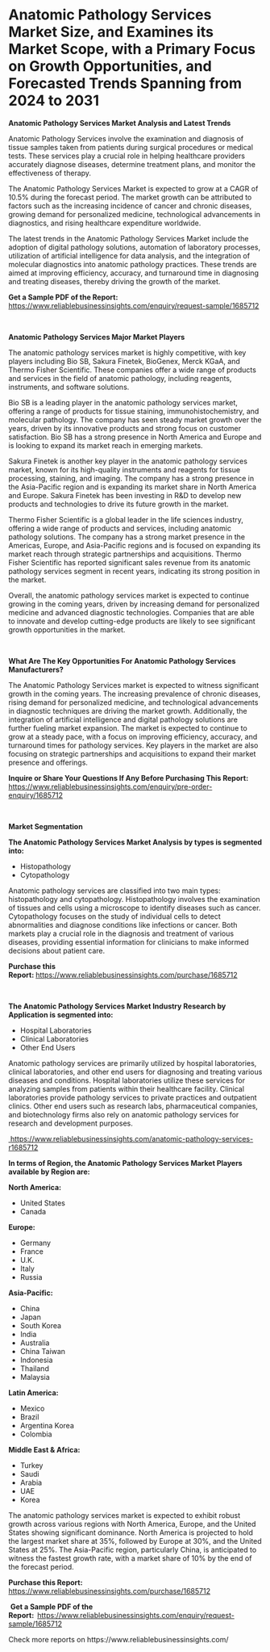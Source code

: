 <p><h1>Anatomic Pathology Services Market Size, and Examines its Market Scope, with a Primary Focus on Growth Opportunities, and Forecasted Trends Spanning from 2024 to 2031</h1></p><p><strong>Anatomic Pathology Services Market Analysis and Latest Trends</strong></p>
<p><p>Anatomic Pathology Services involve the examination and diagnosis of tissue samples taken from patients during surgical procedures or medical tests. These services play a crucial role in helping healthcare providers accurately diagnose diseases, determine treatment plans, and monitor the effectiveness of therapy.</p><p>The Anatomic Pathology Services Market is expected to grow at a CAGR of 10.5% during the forecast period. The market growth can be attributed to factors such as the increasing incidence of cancer and chronic diseases, growing demand for personalized medicine, technological advancements in diagnostics, and rising healthcare expenditure worldwide.</p><p>The latest trends in the Anatomic Pathology Services Market include the adoption of digital pathology solutions, automation of laboratory processes, utilization of artificial intelligence for data analysis, and the integration of molecular diagnostics into anatomic pathology practices. These trends are aimed at improving efficiency, accuracy, and turnaround time in diagnosing and treating diseases, thereby driving the growth of the market.</p></p>
<p><strong>Get a Sample PDF of the Report:&nbsp;</strong> <a href="https://www.reliablebusinessinsights.com/enquiry/request-sample/1685712">https://www.reliablebusinessinsights.com/enquiry/request-sample/1685712</a></p>
<p>&nbsp;</p>
<p><strong>Anatomic Pathology Services Major Market Players</strong></p>
<p><p>The anatomic pathology services market is highly competitive, with key players including Bio SB, Sakura Finetek, BioGenex, Merck KGaA, and Thermo Fisher Scientific. These companies offer a wide range of products and services in the field of anatomic pathology, including reagents, instruments, and software solutions.</p><p>Bio SB is a leading player in the anatomic pathology services market, offering a range of products for tissue staining, immunohistochemistry, and molecular pathology. The company has seen steady market growth over the years, driven by its innovative products and strong focus on customer satisfaction. Bio SB has a strong presence in North America and Europe and is looking to expand its market reach in emerging markets.</p><p>Sakura Finetek is another key player in the anatomic pathology services market, known for its high-quality instruments and reagents for tissue processing, staining, and imaging. The company has a strong presence in the Asia-Pacific region and is expanding its market share in North America and Europe. Sakura Finetek has been investing in R&D to develop new products and technologies to drive its future growth in the market.</p><p>Thermo Fisher Scientific is a global leader in the life sciences industry, offering a wide range of products and services, including anatomic pathology solutions. The company has a strong market presence in the Americas, Europe, and Asia-Pacific regions and is focused on expanding its market reach through strategic partnerships and acquisitions. Thermo Fisher Scientific has reported significant sales revenue from its anatomic pathology services segment in recent years, indicating its strong position in the market. </p><p>Overall, the anatomic pathology services market is expected to continue growing in the coming years, driven by increasing demand for personalized medicine and advanced diagnostic technologies. Companies that are able to innovate and develop cutting-edge products are likely to see significant growth opportunities in the market.</p></p>
<p>&nbsp;</p>
<p><strong>What Are The Key Opportunities For Anatomic Pathology Services Manufacturers?</strong></p>
<p><p>The Anatomic Pathology Services market is expected to witness significant growth in the coming years. The increasing prevalence of chronic diseases, rising demand for personalized medicine, and technological advancements in diagnostic techniques are driving the market growth. Additionally, the integration of artificial intelligence and digital pathology solutions are further fueling market expansion. The market is expected to continue to grow at a steady pace, with a focus on improving efficiency, accuracy, and turnaround times for pathology services. Key players in the market are also focusing on strategic partnerships and acquisitions to expand their market presence and offerings.</p></p>
<p><strong>Inquire or Share Your Questions If Any Before Purchasing This Report:</strong> <a href="https://www.reliablebusinessinsights.com/enquiry/pre-order-enquiry/1685712">https://www.reliablebusinessinsights.com/enquiry/pre-order-enquiry/1685712</a></p>
<p>&nbsp;</p>
<p><strong>Market Segmentation</strong></p>
<p><strong>The Anatomic Pathology Services Market Analysis by types is segmented into:</strong></p>
<p><ul><li>Histopathology</li><li>Cytopathology</li></ul></p>
<p><p>Anatomic pathology services are classified into two main types: histopathology and cytopathology. Histopathology involves the examination of tissues and cells using a microscope to identify diseases such as cancer. Cytopathology focuses on the study of individual cells to detect abnormalities and diagnose conditions like infections or cancer. Both markets play a crucial role in the diagnosis and treatment of various diseases, providing essential information for clinicians to make informed decisions about patient care.</p></p>
<p><strong>Purchase this Report:&nbsp;</strong><a href="https://www.reliablebusinessinsights.com/purchase/1685712">https://www.reliablebusinessinsights.com/purchase/1685712</a></p>
<p>&nbsp;</p>
<p><strong>The Anatomic Pathology Services Market Industry Research by Application is segmented into:</strong></p>
<p><ul><li>Hospital Laboratories</li><li>Clinical Laboratories</li><li>Other End Users</li></ul></p>
<p><p>Anatomic pathology services are primarily utilized by hospital laboratories, clinical laboratories, and other end users for diagnosing and treating various diseases and conditions. Hospital laboratories utilize these services for analyzing samples from patients within their healthcare facility. Clinical laboratories provide pathology services to private practices and outpatient clinics. Other end users such as research labs, pharmaceutical companies, and biotechnology firms also rely on anatomic pathology services for research and development purposes.</p></p>
<p><a href="https://www.reliablebusinessinsights.com/anatomic-pathology-services-r1685712">&nbsp;https://www.reliablebusinessinsights.com/anatomic-pathology-services-r1685712</a></p>
<p><strong>In terms of Region, the Anatomic Pathology Services Market Players available by Region are:</strong></p>
<p>
    <p> <strong> North America: </strong>
        <ul>
            <li>United States</li>
            <li>Canada</li>
        </ul>
        </p> 
    <p> <strong> Europe: </strong>
        <ul>
            <li>Germany</li>
            <li>France</li>
            <li>U.K.</li>
            <li>Italy</li>
            <li>Russia</li>
        </ul>
        </p> 
    <p> <strong> Asia-Pacific: </strong>
        <ul>
            <li>China</li>
            <li>Japan</li>
            <li>South Korea</li>
            <li>India</li>
            <li>Australia</li>
            <li>China Taiwan</li>
            <li>Indonesia</li>
            <li>Thailand</li>
            <li>Malaysia</li>
        </ul>
        </p> 
    <p> <strong> Latin America: </strong>
        <ul>
            <li>Mexico</li>
            <li>Brazil</li>
            <li>Argentina Korea</li>
            <li>Colombia</li>
        </ul>
        </p> 
    <p> <strong> Middle East & Africa: </strong>
        <ul>
            <li>Turkey</li>
            <li>Saudi</li>
            <li>Arabia</li>
            <li>UAE</li>
            <li>Korea</li>
        </ul>
    </p>
    </p>
<p><p>The anatomic pathology services market is expected to exhibit robust growth across various regions with North America, Europe, and the United States showing significant dominance. North America is projected to hold the largest market share at 35%, followed by Europe at 30%, and the United States at 25%. The Asia-Pacific region, particularly China, is anticipated to witness the fastest growth rate, with a market share of 10% by the end of the forecast period.</p></p>
<p><strong>Purchase this Report: </strong><a href="https://www.reliablebusinessinsights.com/purchase/1685712">https://www.reliablebusinessinsights.com/purchase/1685712</a></p>
<p>&nbsp;<strong>Get a Sample PDF of the Report:&nbsp;&nbsp;</strong><a href="https://www.reliablebusinessinsights.com/enquiry/request-sample/1685712">https://www.reliablebusinessinsights.com/enquiry/request-sample/1685712</a></p>
<p><strong></strong></p>
<p>Check more reports on https://www.reliablebusinessinsights.com/</p>